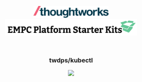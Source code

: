 <div align="center">
	<p>
		<img alt="Thoughtworks Logo" src="https://raw.githubusercontent.com/ThoughtWorks-DPS/static/master/thoughtworks_flamingo_wave.png?sanitize=true" width=200 />
    <br />
		<img alt="DPS Title" src="https://raw.githubusercontent.com/ThoughtWorks-DPS/static/master/EMPCPlatformStarterKitsImage.png?sanitize=true" width=350/>
	</p>
  <br />
  <h3>twdps/kubectl</h3>
    <a href="https://raw.githubusercontent.com/ThoughtWorks-DPS/static/master/LICENSE.md"><img src="https://img.shields.io/badge/license-MIT-blue.svg"></a>
</div>
<br />


